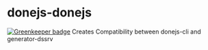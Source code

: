 # donejs-donejs

[![Greenkeeper badge](https://badges.greenkeeper.io/direktspeed/donejs-donejs.svg)](https://greenkeeper.io/)
Creates Compatibility between donejs-cli and generator-dssrv
